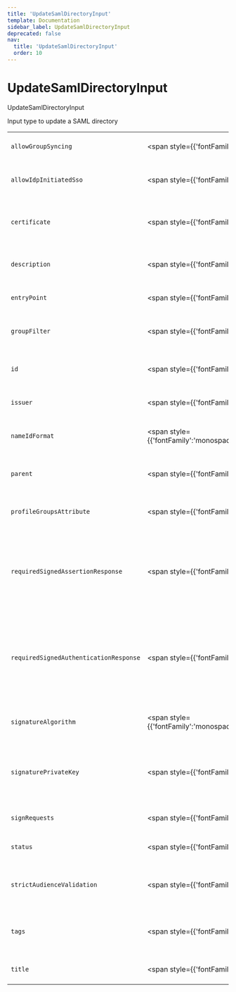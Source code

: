 ```yaml
---
title: 'UpdateSamlDirectoryInput'
template: Documentation
sidebar_label: UpdateSamlDirectoryInput
deprecated: false
nav:
  title: 'UpdateSamlDirectoryInput'
  order: 10
---
```


# UpdateSamlDirectoryInput

<div style={{'fontFamily':'monospace'}}><span style={{'fontSize':'1.5rem','fontWeight':500}}>UpdateSamlDirectoryInput</span></div>



Input type to update a SAML directory

| | | |
| -- | -- | -- |
| `allowGroupSyncing` | <span style={{'fontFamily':'monospace'}}><a href="/guardrails/docs/reference/graphql/scalar/Boolean">Boolean</a></span> | Optional `tags` for the SAML directory to update |
| `allowIdpInitiatedSso` | <span style={{'fontFamily':'monospace'}}><a href="/guardrails/docs/reference/graphql/scalar/Boolean">Boolean</a></span> | Optional flag to determine if this directory allows IDP-initiated SSO |
| `certificate` | <span style={{'fontFamily':'monospace'}}><a href="/guardrails/docs/reference/graphql/scalar/String">String</a></span> | Optional `certificate` of the SAML directory to update in multiline PEM format |
| `description` | <span style={{'fontFamily':'monospace'}}><a href="/guardrails/docs/reference/graphql/scalar/String">String</a></span> | Optional `description` of the SAML directory to update |
| `entryPoint` | <span style={{'fontFamily':'monospace'}}><a href="/guardrails/docs/reference/graphql/scalar/String">String</a></span> | Optional `entryPoint` of the SAML directory to update |
| `groupFilter` | <span style={{'fontFamily':'monospace'}}><a href="/guardrails/docs/reference/graphql/scalar/String">String</a></span> | Optional attribute returning list of groups that a SAML user is a part of. |
| `id` | <span style={{'fontFamily':'monospace'}}><a href="/guardrails/docs/reference/graphql/scalar/ID">ID</a>!</span> | The `id` of the SAML directory to update, either as an id, or an AKA |
| `issuer` | <span style={{'fontFamily':'monospace'}}><a href="/guardrails/docs/reference/graphql/scalar/String">String</a></span> | Optional `issuer` of the SAML directory to update |
| `nameIdFormat` | <span style={{'fontFamily':'monospace'}}><a href="/guardrails/docs/reference/graphql/enum/SamlNameIdFormat">SamlNameIdFormat</a></span> | Optional `nameIdFormat` of the SAML directory to update |
| `parent` | <span style={{'fontFamily':'monospace'}}><a href="/guardrails/docs/reference/graphql/scalar/ID">ID</a></span> | Optional new `parent` for the SAML directory, either as an id, or an AKA |
| `profileGroupsAttribute` | <span style={{'fontFamily':'monospace'}}><a href="/guardrails/docs/reference/graphql/scalar/String">String</a></span> | Flag to indicate whether groups will be synchronized for SAML users. |
| `requiredSignedAssertionResponse` | <span style={{'fontFamily':'monospace'}}><a href="/guardrails/docs/reference/graphql/scalar/Boolean">Boolean</a></span> | Optional flag to indicate whether the SAML assertion response from the IDP should be signed. Enabling this ensures data integrity and authenticity. |
| `requiredSignedAuthenticationResponse` | <span style={{'fontFamily':'monospace'}}><a href="/guardrails/docs/reference/graphql/scalar/Boolean">Boolean</a></span> | Optional flag to indicate whether the SAML authentication response from the IDP should be signed. Enabling this ensures data integrity and authenticity. |
| `signatureAlgorithm` | <span style={{'fontFamily':'monospace'}}><a href="/guardrails/docs/reference/graphql/enum/SamlSignedRequestAlgorithm">SamlSignedRequestAlgorithm</a></span> | Optional algorithm used to sign auth requests with SAML directory |
| `signaturePrivateKey` | <span style={{'fontFamily':'monospace'}}><a href="/guardrails/docs/reference/graphql/scalar/String">String</a></span> | Optional `signaturePrivateKey` used to sign auth requests with SAML directory, in multiline PEM format |
| `signRequests` | <span style={{'fontFamily':'monospace'}}><a href="/guardrails/docs/reference/graphql/scalar/Boolean">Boolean</a></span> | Optionally sign auth requests with this SAML directory |
| `status` | <span style={{'fontFamily':'monospace'}}><a href="/guardrails/docs/reference/graphql/enum/DirectoryStatus">DirectoryStatus</a></span> | Optional `status` of the SAML directory to update |
| `strictAudienceValidation` | <span style={{'fontFamily':'monospace'}}><a href="/guardrails/docs/reference/graphql/scalar/Boolean">Boolean</a></span> | Optional flag to indicate whether the SAML Audience need to be validated. |
| `tags` | <span style={{'fontFamily':'monospace'}}><a href="/guardrails/docs/reference/graphql/scalar/Scalar">Scalar</a></span> | Optional regular expression to filter out groups that are to be synced from SAML. |
| `title` | <span style={{'fontFamily':'monospace'}}><a href="/guardrails/docs/reference/graphql/scalar/String">String</a></span> | Optional `title` of the SAML directory to update |